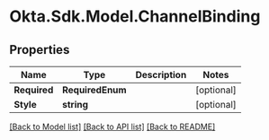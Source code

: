 # Okta.Sdk.Model.ChannelBinding
## Properties

Name | Type | Description | Notes
------------ | ------------- | ------------- | -------------
**Required** | **RequiredEnum** |  | [optional] 
**Style** | **string** |  | [optional] 

[[Back to Model list]](../README.md#documentation-for-models) [[Back to API list]](../README.md#documentation-for-api-endpoints) [[Back to README]](../README.md)

